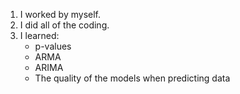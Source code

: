 1. I worked by myself.
2. I did all of the coding.
3. I learned:
    * p-values
    * ARMA
    * ARIMA
    * The quality of the models when predicting data
